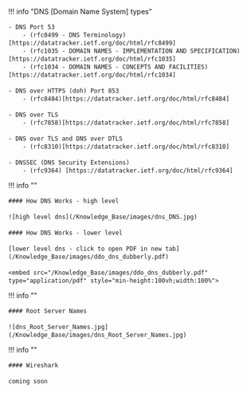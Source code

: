 !!! info "DNS [Domain Name System] types"

    - DNS Port 53
        - (rfc8499 - DNS Terminology)[https://datatracker.ietf.org/doc/html/rfc8499]
        - (rfc1035 - DOMAIN NAMES - IMPLEMENTATION AND SPECIFICATION)[https://datatracker.ietf.org/doc/html/rfc1035]
        - (rfc1034 - DOMAIN NAMES - CONCEPTS AND FACILITIES)[https://datatracker.ietf.org/doc/html/rfc1034]
    
    - DNS over HTTPS (doh) Port 853
        - (rfc8484)[https://datatracker.ietf.org/doc/html/rfc8484]
    
    - DNS over TLS
        - (rfc7858)[https://datatracker.ietf.org/doc/html/rfc7858]
    
    - DNS over TLS and DNS over DTLS
        - (rfc8310)[https://datatracker.ietf.org/doc/html/rfc8310]
    
    - DNSSEC (DNS Security Extensions)
        - (rfc9364) [https://datatracker.ietf.org/doc/html/rfc9364]


!!! info ""

    #### How DNS Works - high level
    
    ![high level dns](/Knowledge_Base/images/dns_DNS.jpg)

    #### How DNS Works - lower level

    [lower level dns - click to open PDF in new tab](/Knowledge_Base/images/ddo_dns_dubberly.pdf)

    <embed src="/Knowledge_Base/images/ddo_dns_dubberly.pdf" type="application/pdf" style="min-height:100vh;width:100%">


!!! info ""

    #### Root Server Names

    ![dns_Root_Server_Names.jpg](/Knowledge_Base/images/dns_Root_Server_Names.jpg)


!!! info ""

    #### Wireshark
    
    coming soon


